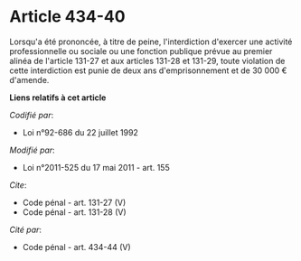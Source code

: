 # Article 434-40

Lorsqu'a été prononcée, à titre de peine, l'interdiction d'exercer une activité professionnelle ou sociale ou une fonction
publique prévue au premier alinéa de l'article 131-27 et aux articles 131-28 et 131-29, toute violation de cette interdiction
est punie de deux ans d'emprisonnement et de 30 000 € d'amende.

**Liens relatifs à cet article**

_Codifié par_:

  - Loi n°92-686 du 22 juillet 1992

_Modifié par_:

  - Loi n°2011-525 du 17 mai 2011 - art. 155

_Cite_:

  - Code pénal - art. 131-27 (V)
  - Code pénal - art. 131-28 (V)

_Cité par_:

  - Code pénal - art. 434-44 (V)
